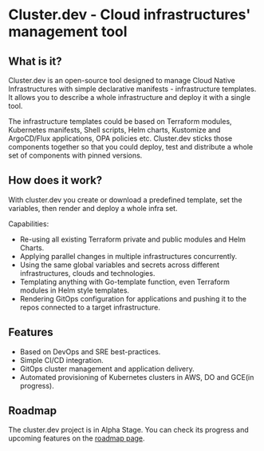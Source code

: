 # Cluster.dev - Cloud infrastructures' management tool

## What is it?

Cluster.dev is an open-source tool designed to manage Cloud Native Infrastructures with simple declarative manifests - infrastructure templates. It allows you to describe a whole infrastructure and deploy it with a single tool. 

The infrastructure templates could be based on Terraform modules, Kubernetes manifests, Shell scripts, Helm charts, Kustomize and ArgoCD/Flux applications, OPA policies etc. Cluster.dev sticks those components together so that you could deploy, test and distribute a whole set of components with pinned versions. 

## How does it work?

With cluster.dev you create or download a predefined template, set the variables, then render and deploy a whole infra set.

Capabilities:

- Re-using all existing Terraform private and public modules and Helm Charts.
- Applying parallel changes in multiple infrastructures concurrently.
- Using the same global variables and secrets across different infrastructures, clouds and technologies.
- Templating anything with Go-template function, even Terraform modules in Helm style templates.
- Rendering GitOps configuration for applications and pushing it to the repos connected to a target infrastructure.

## Features

- Based on DevOps and SRE best-practices.
- Simple CI/CD integration.
- GitOps cluster management and application delivery.
- Automated provisioning of Kubernetes clusters in AWS, DO and GCE(in progress).

## Roadmap

The cluster.dev project is in Alpha Stage. You can check its progress and upcoming features on the [roadmap page](ROADMAP.md).

